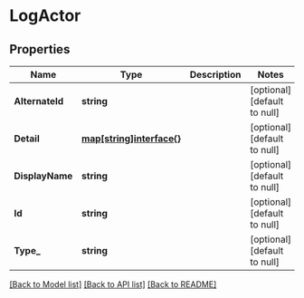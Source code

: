 # LogActor

## Properties
Name | Type | Description | Notes
------------ | ------------- | ------------- | -------------
**AlternateId** | **string** |  | [optional] [default to null]
**Detail** | [**map[string]interface{}**](interface{}.md) |  | [optional] [default to null]
**DisplayName** | **string** |  | [optional] [default to null]
**Id** | **string** |  | [optional] [default to null]
**Type_** | **string** |  | [optional] [default to null]

[[Back to Model list]](../README.md#documentation-for-models) [[Back to API list]](../README.md#documentation-for-api-endpoints) [[Back to README]](../README.md)

